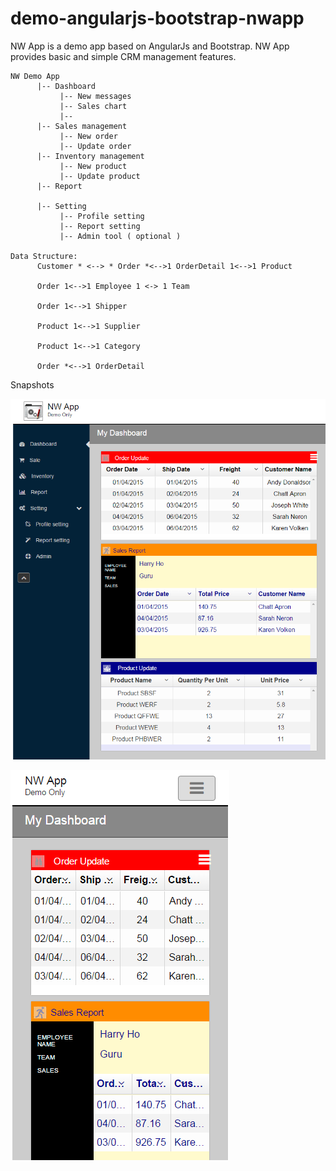 # demo-angularjs-bootstrap-nwapp
NW App is a demo app based on AngularJs and Bootstrap. NW App provides basic and simple CRM management features. 

```
NW Demo App 
      |-- Dashboard 
           |-- New messages
           |-- Sales chart
           |-- 
      |-- Sales management 
           |-- New order 
           |-- Update order 
      |-- Inventory management 
           |-- New product 
           |-- Update product
      |-- Report
          
      |-- Setting   
           |-- Profile setting
           |-- Report setting
           |-- Admin tool ( optional ) 

Data Structure: 
      Customer * <--> * Order *<-->1 OrderDetail 1<-->1 Product 

      Order 1<-->1 Employee 1 <-> 1 Team

      Order 1<-->1 Shipper

      Product 1<-->1 Supplier 

      Product 1<-->1 Category

      Order *<-->1 OrderDetail      
```

Snapshots

![Web snapshot](https://github.com/harryho/demo-angularjs-bootstrap-nwapp/blob/master/snapshots/demo-ng-boot-web.PNG)

![Mobile snapshot](https://github.com/harryho/demo-angularjs-bootstrap-nwapp/blob/master/snapshots/demo-ng-boot-mobile.PNG)
